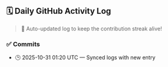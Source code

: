 ## 🗓️ Daily GitHub Activity Log

> 🤖 Auto-updated log to keep the contribution streak alive!

### ✅ Commits

- 🕒 2025-10-31 01:20 UTC — Synced logs with new entry

